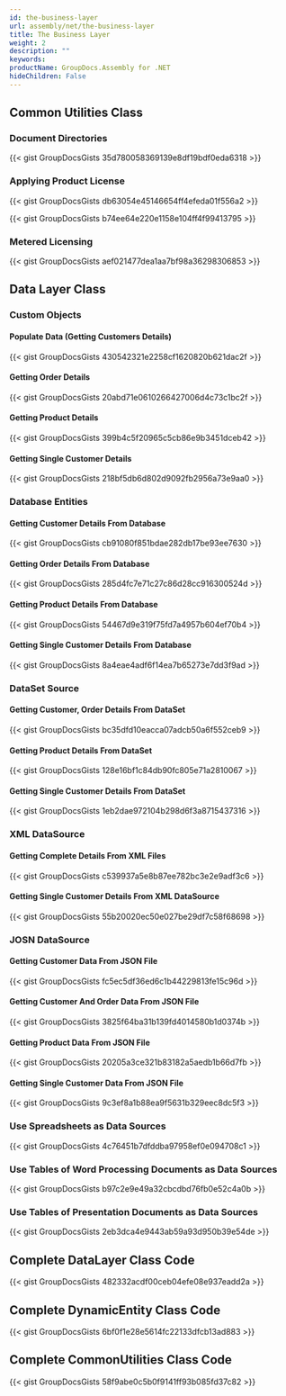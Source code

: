 ```yaml
---
id: the-business-layer
url: assembly/net/the-business-layer
title: The Business Layer
weight: 2
description: ""
keywords: 
productName: GroupDocs.Assembly for .NET
hideChildren: False
---
```

## Common Utilities Class

### Document Directories

{{< gist GroupDocsGists 35d780058369139e8df19bdf0eda6318 >}}



### Applying Product License

{{< gist GroupDocsGists db63054e45146654ff4efeda01f556a2 >}}



{{< gist GroupDocsGists b74ee64e220e1158e104ff4f99413795 >}}



### Metered Licensing

{{< gist GroupDocsGists aef021477dea1aa7bf98a36298306853 >}}



## Data Layer Class

### Custom Objects

#### Populate Data (Getting Customers Details)

{{< gist GroupDocsGists 430542321e2258cf1620820b621dac2f >}}



#### Getting Order Details

{{< gist GroupDocsGists 20abd71e0610266427006d4c73c1bc2f >}}



#### Getting Product Details

{{< gist GroupDocsGists 399b4c5f20965c5cb86e9b3451dceb42 >}}



#### Getting Single Customer Details

{{< gist GroupDocsGists 218bf5db6d802d9092fb2956a73e9aa0 >}}



### Database Entities

#### Getting Customer Details From Database

{{< gist GroupDocsGists cb91080f851bdae282db17be93ee7630 >}}



#### Getting Order Details From Database

{{< gist GroupDocsGists 285d4fc7e71c27c86d28cc916300524d >}}



#### Getting Product Details From Database

{{< gist GroupDocsGists 54467d9e319f75fd7a4957b604ef70b4 >}}



#### Getting Single Customer Details From Database

{{< gist GroupDocsGists 8a4eae4adf6f14ea7b65273e7dd3f9ad >}}



### DataSet Source

#### Getting Customer, Order Details From DataSet

{{< gist GroupDocsGists bc35dfd10eacca07adcb50a6f552ceb9 >}}



#### Getting Product Details From DataSet

{{< gist GroupDocsGists 128e16bf1c84db90fc805e71a2810067 >}}



#### Getting Single Customer Details From DataSet

{{< gist GroupDocsGists 1eb2dae972104b298d6f3a8715437316 >}}



### XML DataSource

#### Getting Complete Details From XML Files

{{< gist GroupDocsGists c539937a5e8b87ee782bc3e2e9adf3c6 >}}



#### Getting Single Customer Details From XML DataSource

{{< gist GroupDocsGists 55b20020ec50e027be29df7c58f68698 >}}



### JOSN DataSource

#### Getting Customer Data From JSON File

{{< gist GroupDocsGists fc5ec5df36ed6c1b44229813fe15c96d >}}



#### Getting Customer And Order Data From JSON File

{{< gist GroupDocsGists 3825f64ba31b139fd4014580b1d0374b >}}



#### Getting Product Data From JSON File

{{< gist GroupDocsGists 20205a3ce321b83182a5aedb1b66d7fb >}}



#### Getting Single Customer Data From JSON File

{{< gist GroupDocsGists 9c3ef8a1b88ea9f5631b329eec8dc5f3 >}}



### Use Spreadsheets as Data Sources

{{< gist GroupDocsGists 4c76451b7dfddba97958ef0e094708c1 >}}



### Use Tables of Word Processing Documents as Data Sources

{{< gist GroupDocsGists b97c2e9e49a32cbcdbd76fb0e52c4a0b >}}



### Use Tables of Presentation Documents as Data Sources

{{< gist GroupDocsGists 2eb3dca4e9443ab59a93d950b39e54de >}}



## Complete DataLayer Class Code

{{< gist GroupDocsGists 482332acdf00ceb04efe08e937eadd2a >}}



## Complete DynamicEntity Class Code

{{< gist GroupDocsGists 6bf0f1e28e5614fc22133dfcb13ad883 >}}



## Complete CommonUtilities Class Code

{{< gist GroupDocsGists 58f9abe0c5b0f9141ff93b085fd37c82 >}}


